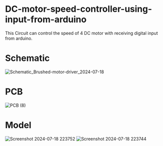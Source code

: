 # DC-motor-speed-controller-using-input-from-arduino
This Circuit can control the speed of 4 DC motor with receiving digital input from arduino.
# Schematic
![Schematic_Brushed-motor-driver_2024-07-18](https://github.com/user-attachments/assets/70cbc14a-d824-4a10-a807-eaab7a38651e)

# PCB
![PCB (8)](https://github.com/user-attachments/assets/7f892bb7-7067-4766-bd84-02a457a7dd60)

# Model
![Screenshot 2024-07-18 223752](https://github.com/user-attachments/assets/84079f2b-57f9-4133-b42f-d1cf430e4227)
![Screenshot 2024-07-18 223744](https://github.com/user-attachments/assets/ad4cae43-2940-445b-a283-10fb016811e2)
